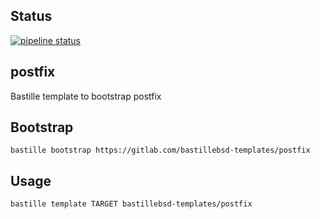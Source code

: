 ## Status
[![pipeline status](https://gitlab.com/bastillebsd-templates/postfix/badges/master/pipeline.svg)](https://gitlab.com/bastillebsd-templates/postfix/commits/master)

## postfix
Bastille template to bootstrap postfix

## Bootstrap
```shell
bastille bootstrap https://gitlab.com/bastillebsd-templates/postfix
```

## Usage
```shell
bastille template TARGET bastillebsd-templates/postfix
```
